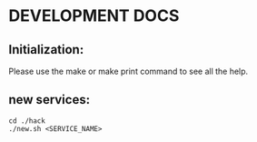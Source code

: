 # DEVELOPMENT DOCS

## Initialization:

Please use the make or make print command to see all the help.

## new services:
```shell
cd ./hack 
./new.sh <SERVICE_NAME>
```
